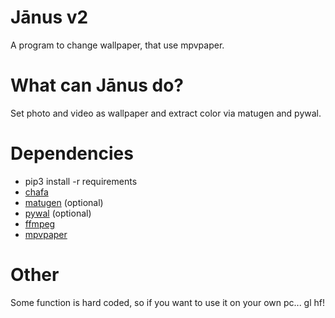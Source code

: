# Jānus v2
A program to change wallpaper, that use mpvpaper.

# What can Jānus do?
Set photo and video as wallpaper and extract color via matugen and pywal.

# Dependencies

- pip3 install -r requirements
- [chafa](https://github.com/hpjansson/chafa)
- [matugen](https://github.com/InioX/matugen) (optional)
- [pywal](https://github.com/dylanaraps/pywal) (optional)
- [ffmpeg](https://ffmpeg.org/)
- [mpvpaper](https://github.com/GhostNaN/mpvpaper)

# Other
Some function is hard coded, so if you want to use it on your own pc... gl hf!
